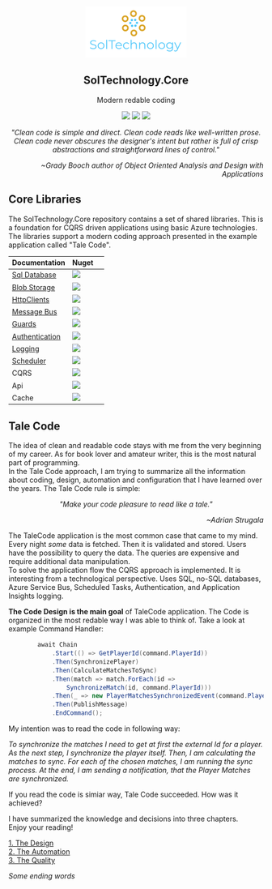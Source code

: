 

<p align="center">
    <img alt="SolTechnology-logo" src="./docs/logo.png" width="200">
</p>

<h2 align="center">
  SolTechnology.Core
</h2>

<p align="center">
 <a> Modern redable coding </a>
</p>

<p align="center">
 <a href="https://www.nuget.org/packages?q=SolTechnology"><img src="https://img.shields.io/badge/Version-v0.2-blue?logo=nuget"></a>
 <a href="https://github.com/AdrianStrugala/SolTechnology.Core/actions"><img src="https://github.com/AdrianStrugala/SolTechnology.Core/actions/workflows/publishPackages.yml/badge.svg"></a>
 <a href="https://github.com/AdrianStrugala/SolTechnology.Core"><img src="https://badgen.net/badge/%E2%AD%90Stars/%E2%98%853%E2%98%85/yellow"></a>

</p>


<i>
<p align="center">
"Clean code is simple and direct. Clean code reads like well-written prose. Clean code never obscures the designer's intent but rather is full of crisp abstractions and straightforward lines of control."
</p>
<p align="right">
~Grady Booch author of Object Oriented Analysis and Design with Applications
</p>
</i>


## Core Libraries


The SolTechnology.Core repository contains a set of shared libraries. This is a foundation for CQRS driven applications using basic Azure technologies. The libraries support a modern coding approach presented in the example application called "Tale Code".


| Documentation  | Nuget  |   |
|---|---|---|
|[Sql Database](https://github.com/AdrianStrugala/SolTechnology.Core/tree/master/docs/Sql.md)      |  <a href="https://www.nuget.org/packages/SolTechnology.Core.Sql/"><img src="https://badgen.net/badge/Downloads/500/?icon=nuget"></a>  |   |
|[Blob Storage](https://github.com/AdrianStrugala/SolTechnology.Core/tree/master/docs/Blob.md)     |  <a href="https://www.nuget.org/packages/SolTechnology.Core.BlobStorage/"><img src="https://badgen.net/badge/Downloads/500/?icon=nuget"></a>  |   |
|[HttpClients](https://github.com/AdrianStrugala/SolTechnology.Core/tree/master/docs/Clients.md)   |  <a href="https://www.nuget.org/packages/SolTechnology.Core.ApiClient/"><img src="https://badgen.net/badge/Downloads/700/?icon=nuget"></a>  |   |
|[Message Bus](https://github.com/AdrianStrugala/SolTechnology.Core/tree/master/docs/Bus.md)       |  <a href="https://www.nuget.org/packages/SolTechnology.Core.MessageBus/"><img src="https://badgen.net/badge/Downloads/600/?icon=nuget"></a>  |   |
|[Guards](https://github.com/AdrianStrugala/SolTechnology.Core/tree/master/docs/Guards.md)         |  <a href="https://www.nuget.org/packages/SolTechnology.Core.Guards/"><img src="https://badgen.net/badge/Downloads/500/?icon=nuget"></a>  |   |
|[Authentication](https://github.com/AdrianStrugala/SolTechnology.Core/tree/master/docs/Auth.md)   |  <a href="https://www.nuget.org/packages/SolTechnology.Core.Authentication/"><img src="https://badgen.net/badge/Downloads/350/?icon=nuget"></a>  |   |
|[Logging](https://github.com/AdrianStrugala/SolTechnology.Core/tree/master/docs/Log.md)           |  <a href="https://www.nuget.org/packages/SolTechnology.Core.Logging/"><img src="https://badgen.net/badge/Downloads/300/?icon=nuget"></a>  |   |
|[Scheduler](https://github.com/AdrianStrugala/SolTechnology.Core/tree/master/docs/Cron.md)        |  <a href="https://www.nuget.org/packages/SolTechnology.Core.Scheduler/"><img src="https://badgen.net/badge/Downloads/100/?icon=nuget"></a>  |   |
|CQRS        |  <a href="https://www.nuget.org/packages/SolTechnology.Core.CQRS/"><img src="https://badgen.net/badge/Downloads/100/?icon=nuget"></a>  |   |
|Api        |  <a href="https://www.nuget.org/packages/SolTechnology.Core.Api/"><img src="https://badgen.net/badge/Downloads/100/?icon=nuget"></a>  |   |
|Cache        |  <a href="https://www.nuget.org/packages/SolTechnology.Core.Cache/"><img src="https://badgen.net/badge/Downloads/100/?icon=nuget"></a>  |   |



## Tale Code




The idea of clean and readable code stays with me from the very beginning of my career. As for book lover and amateur writer, this is the most natural part of programming.\
In the Tale Code approach, I am trying to summarize all the information about coding, design, automation and configuration that I have learned over the years.
The Tale Code rule is simple:

<i>
<p align="center">
"Make your code pleasure to read like a tale."
</p>
<p align="right">
~Adrian Strugala
</p>
</i>

The TaleCode application is the most common case that came to my mind. Every night *some* data is fetched. Then it is validated and stored. Users have the possibility to query the data. The queries are expensive and require additional data manipulation.\
To solve the application flow the CQRS approach is implemented. It is interesting from a technological perspective. Uses SQL, no-SQL databases, Azure Service Bus, Scheduled Tasks, Authentication, and Application Insights logging.
<p>
<b>The Code Design is the main goal</b> of TaleCode application. The Code is organized in the most redable way I was able to think of.
Take a look at example Command Handler:

```csharp
        await Chain
            .Start(() => GetPlayerId(command.PlayerId))
            .Then(SynchronizePlayer)
            .Then(CalculateMatchesToSync)
            .Then(match => match.ForEach(id =>
                SynchronizeMatch(id, command.PlayerId)))
            .Then(_ => new PlayerMatchesSynchronizedEvent(command.PlayerId))
            .Then(PublishMessage)
            .EndCommand();
```

My intention was to read the code in following way:
<p>
<i>
To synchronize the matches I need to get at first the external Id for a player. As the next step, I synchronize the player itself. Then, I am calculating the matches to sync. For each of the chosen matches, I am running the sync process. At the end, I am sending a notification, that the Player Matches are synchronized.
</i>
</p>

If you read the code is simiar way, Tale Code succeeded. How was it achieved?

I have summarized the knowledge and decisions into three chapters.\
Enjoy your reading! 
</p>


[1. The Design](https://github.com/AdrianStrugala/SolTechnology.Core/tree/master/docs/theDesign.md) \
[2. The Automation](https://github.com/AdrianStrugala/SolTechnology.Core/tree/master/docs/theAutomation.md) \
[3. The Quality](https://github.com/AdrianStrugala/SolTechnology.Core/tree/master/docs/theQuality.md)

*Some ending words*



